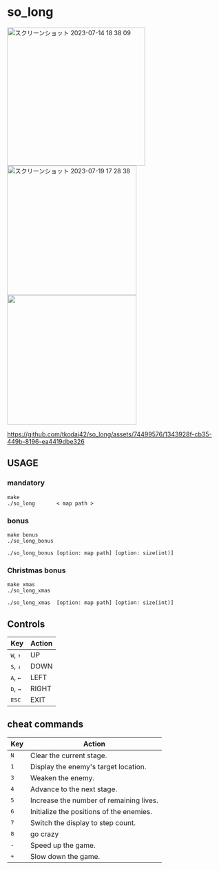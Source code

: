 # so_long

<img width="320" alt="スクリーンショット 2023-07-14 18 38 09" src="https://github.com/tkodai42/so_long/assets/74499576/a32d0ca7-733c-4a79-98e4-0ff31dc1a093">

<img width="300" alt="スクリーンショット 2023-07-19 17 28 38" src="https://github.com/tkodai42/so_long/assets/74499576/2b8dfdeb-f973-451d-b962-23efbdda0a84">

<img width="300" src="https://github.com/tkodai42/so_long/assets/74499576/46b27502-0baa-442d-bd1e-03735f70e454">


https://github.com/tkodai42/so_long/assets/74499576/1343928f-cb35-449b-8196-ea4419dbe326


## USAGE
### mandatory
```
make
./so_long       < map path >
```
### bonus
```
make bonus
./so_long_bonus
```
```
./so_long_bonus [option: map path] [option: size(int)]
```
### Christmas bonus
```
make xmas
./so_long_xmas
```
```
./so_long_xmas  [option: map path] [option: size(int)]
```
## Controls
 
| Key | Action |
|---|---|
| <kbd>W</kbd>, <kbd>↑</kbd>| UP |
| <kbd>S</kbd>, <kbd>↓</kbd>| DOWN |
| <kbd>A</kbd>, <kbd>←</kbd>| LEFT |
| <kbd>D</kbd>, <kbd>→</kbd>| RIGHT |
| <kbd>ESC</kbd>| EXIT |


## cheat commands

| Key | Action |
|---|---|
| <kbd>N</kbd> | Clear the current stage. |
| <kbd>1</kbd> | Display the enemy's target location. |
| <kbd>3</kbd> | Weaken the enemy. |
| <kbd>4</kbd> | Advance to the next stage. |
| <kbd>5</kbd> | Increase the number of remaining lives. |
| <kbd>6</kbd> | Initialize the positions of the enemies. |
| <kbd>7</kbd> | Switch the display to step count. |
| <kbd>8</kbd> | go crazy |
| <kbd>-</kbd> | Speed up the game. |
| <kbd>+</kbd> | Slow down the game. |
